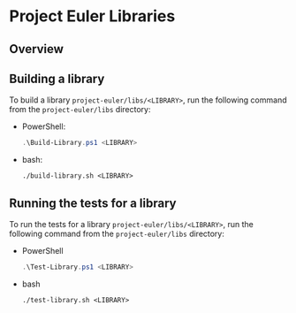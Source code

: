 # Project Euler Libraries

## Overview

## Building a library

To build a library `project-euler/libs/<LIBRARY>`, run the following command from the `project-euler/libs` directory:

- PowerShell:

  ```powershell
  .\Build-Library.ps1 <LIBRARY>
  ```

- bash:

  ```shell
  ./build-library.sh <LIBRARY>
  ```

## Running the tests for a library

To run the tests for a library `project-euler/libs/<LIBRARY>`, run the following command from the `project-euler/libs` directory:

- PowerShell

  ```powershell
  .\Test-Library.ps1 <LIBRARY>
  ```

- bash

  ```shell
  ./test-library.sh <LIBRARY>
  ```
